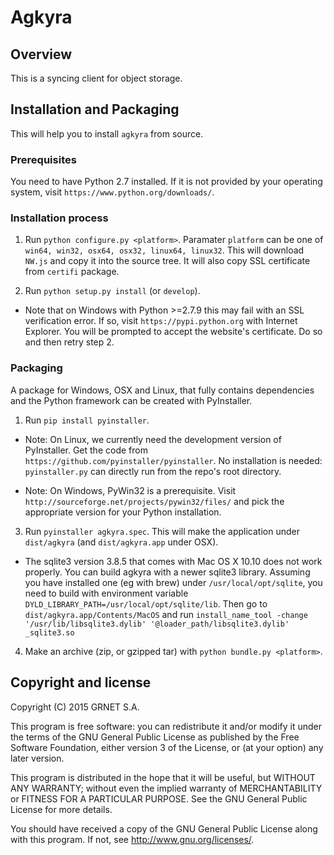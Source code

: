 # Agkyra

## Overview

This is a syncing client for object storage.

## Installation and Packaging

This will help you to install `agkyra` from source.

### Prerequisites

You need to have Python 2.7 installed. If it is not provided by your
operating system, visit `https://www.python.org/downloads/`.

### Installation process

1. Run `python configure.py <platform>`. Paramater `platform` can be
   one of `win64, win32, osx64, osx32, linux64, linux32`. This will
   download `NW.js` and copy it into the source tree. It will also
   copy SSL certificate from `certifi` package.

2. Run `python setup.py install` (or `develop`).

* Note that on Windows with Python >=2.7.9 this may fail with an SSL
  verification error. If so, visit `https://pypi.python.org` with Internet
  Explorer. You will be prompted to accept the website's certificate. Do so
  and then retry step 2.

### Packaging

A package for Windows, OSX and Linux, that fully contains dependencies and
the Python framework can be created with PyInstaller.

1. Run `pip install pyinstaller`.

* Note: On Linux, we currently need the development version of PyInstaller.
  Get the code from `https://github.com/pyinstaller/pyinstaller`. No
  installation is needed: `pyinstaller.py` can directly run from the repo's
  root directory.

* Note: On Windows, PyWin32 is a prerequisite. Visit
  `http://sourceforge.net/projects/pywin32/files/` and pick the appropriate
  version for your Python installation.

3. Run `pyinstaller agkyra.spec`. This will make the application under
   `dist/agkyra` (and `dist/agkyra.app` under OSX).

* The sqlite3 version 3.8.5 that comes with Mac OS X 10.10 does not
  work properly. You can build agkyra with a newer sqlite3
  library. Assuming you have installed one (eg with brew) under
  `/usr/local/opt/sqlite`, you need to build with environment variable
  `DYLD_LIBRARY_PATH=/usr/local/opt/sqlite/lib`. Then go to
  `dist/agkyra.app/Contents/MacOS` and run `install_name_tool -change
  '/usr/lib/libsqlite3.dylib' '@loader_path/libsqlite3.dylib'
  _sqlite3.so`

4. Make an archive (zip, or gzipped tar) with `python bundle.py <platform>`.

## Copyright and license

Copyright (C) 2015 GRNET S.A.

This program is free software: you can redistribute it and/or modify
it under the terms of the GNU General Public License as published by
the Free Software Foundation, either version 3 of the License, or
(at your option) any later version.

This program is distributed in the hope that it will be useful,
but WITHOUT ANY WARRANTY; without even the implied warranty of
MERCHANTABILITY or FITNESS FOR A PARTICULAR PURPOSE.  See the
GNU General Public License for more details.

You should have received a copy of the GNU General Public License
along with this program.  If not, see <http://www.gnu.org/licenses/>.
